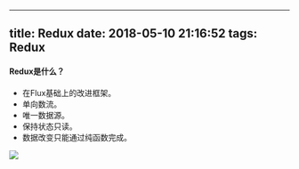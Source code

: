 
---
title: Redux
date: 2018-05-10 21:16:52
tags: Redux
---



#### Redux是什么？

<!--more-->

* 在Flux基础上的改进框架。
* 单向数流。
* 唯一数据源。
* 保持状态只读。
* 数据改变只能通过纯函数完成。


![](http://www.ruanyifeng.com/blogimg/asset/2016/bg2016091802.jpg)












